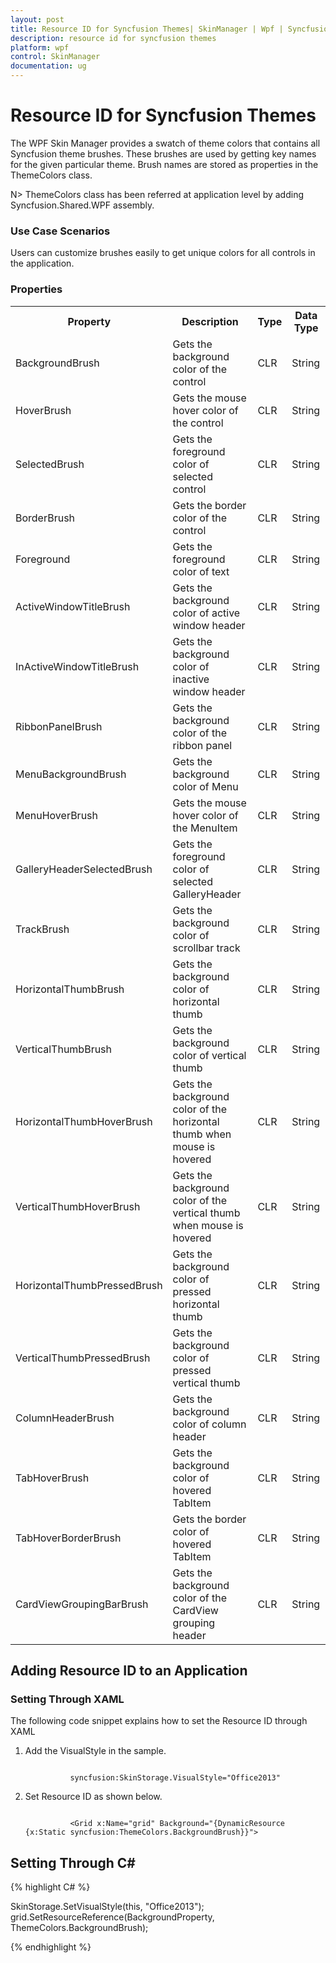 ```yaml
---
layout: post
title: Resource ID for Syncfusion Themes| SkinManager | Wpf | Syncfusion
description: resource id for syncfusion themes
platform: wpf
control: SkinManager
documentation: ug
---
```


# Resource ID for Syncfusion Themes

The WPF Skin Manager provides a swatch of theme colors that contains all Syncfusion theme brushes. These brushes are used by getting key names for the given particular theme. Brush names are stored as properties in the ThemeColors class.

N> ThemeColors class has been referred at application level by adding Syncfusion.Shared.WPF assembly.

### Use Case Scenarios

Users can customize brushes easily to get unique colors for all controls in the application.



### Properties

<table>
<tr>
<th>
Property </th><th>
Description </th><th>
Type </th><th>
Data Type </th></tr>
<tr>
<td>
BackgroundBrush</td><td>
Gets the background color of the control</td><td>
CLR</td><td>
String</td></tr>
<tr>
<td>
HoverBrush</td><td>
Gets the mouse hover color of the control</td><td>
CLR</td><td>
String</td></tr>
<tr>
<td>
SelectedBrush</td><td>
Gets the foreground color of selected control</td><td>
CLR</td><td>
String</td></tr>
<tr>
<td>
BorderBrush</td><td>
Gets the border color of the control</td><td>
CLR</td><td>
String</td></tr>
<tr>
<td>
Foreground</td><td>
Gets the foreground color of text</td><td>
CLR</td><td>
String</td></tr>
<tr>
<td>
ActiveWindowTitleBrush</td><td>
Gets the background color of active window header</td><td>
CLR</td><td>
String</td></tr>
<tr>
<td>
InActiveWindowTitleBrush</td><td>
Gets the background color of inactive window header</td><td>
CLR</td><td>
String</td></tr>
<tr>
<td>
RibbonPanelBrush</td><td>
Gets the background color of the ribbon panel</td><td>
CLR</td><td>
String</td></tr>
<tr>
<td>
MenuBackgroundBrush</td><td>
Gets the background color of Menu</td><td>
CLR</td><td>
String</td></tr>
<tr>
<td>
MenuHoverBrush</td><td>
Gets the mouse hover color of the MenuItem</td><td>
CLR</td><td>
String</td></tr>
<tr>
<td>
GalleryHeaderSelectedBrush</td><td>
Gets the foreground color of selected GalleryHeader</td><td>
CLR</td><td>
String</td></tr>
<tr>
<td>
TrackBrush</td><td>
Gets the background color of scrollbar track</td><td>
CLR</td><td>
String</td></tr>
<tr>
<td>
HorizontalThumbBrush</td><td>
Gets the background color of horizontal thumb</td><td>
CLR</td><td>
String</td></tr>
<tr>
<td>
VerticalThumbBrush</td><td>
Gets the background color of vertical thumb</td><td>
CLR</td><td>
String</td></tr>
<tr>
<td>
HorizontalThumbHoverBrush</td><td>
Gets the background color of the horizontal thumb when mouse is hovered</td><td>
CLR</td><td>
String</td></tr>
<tr>
<td>
VerticalThumbHoverBrush</td><td>
Gets the background color of the vertical thumb when mouse is hovered</td><td>
CLR</td><td>
String</td></tr>
<tr>
<td>
HorizontalThumbPressedBrush</td><td>
Gets the background color of pressed horizontal thumb</td><td>
CLR</td><td>
String</td></tr>
<tr>
<td>
VerticalThumbPressedBrush</td><td>
Gets the background color of pressed vertical thumb </td><td>
CLR</td><td>
String</td></tr>
<tr>
<td>
ColumnHeaderBrush</td><td>
Gets the background color of column header </td><td>
CLR</td><td>
String</td></tr>
<tr>
<td>
TabHoverBrush</td><td>
Gets the background color of hovered TabItem </td><td>
CLR</td><td>
String</td></tr>
<tr>
<td>
TabHoverBorderBrush</td><td>
Gets the border color of hovered TabItem </td><td>
CLR</td><td>
String</td></tr>
<tr>
<td>
CardViewGroupingBarBrush</td><td>
Gets the background color of the CardView grouping header </td><td>
CLR</td><td>
String</td></tr>
</table>


## Adding Resource ID to an Application

### Setting Through XAML

The following code snippet explains how to set the Resource ID through XAML

1. Add the VisualStyle in the sample.

   ~~~xaml
   
             syncfusion:SkinStorage.VisualStyle="Office2013"

   ~~~

2. Set Resource ID as shown below.

   ~~~xaml

             <Grid x:Name="grid" Background="{DynamicResource {x:Static syncfusion:ThemeColors.BackgroundBrush}}">

   ~~~

## Setting Through C#



{% highlight C# %}

SkinStorage.SetVisualStyle(this, "Office2013");
grid.SetResourceReference(BackgroundProperty, ThemeColors.BackgroundBrush);

{% endhighlight %}

